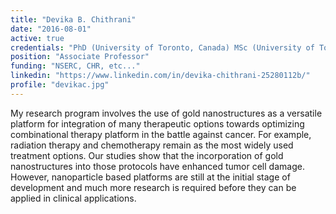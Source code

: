 ```yaml
---
title: "Devika B. Chithrani"
date: "2016-08-01"
active: true
credentials: "PhD (University of Toronto, Canada) MSc (University of Toronto, Canada) BSc (Hons; University of Colombo, Sri Lanka) NSERC Postdoctoral Fellow (University of Toronto, Canada)"
position: "Associate Professor"
funding: "NSERC, CHR, etc..."
linkedin: "https://www.linkedin.com/in/devika-chithrani-25280112b/"
profile: "devikac.jpg"
---
```


My research program involves the use of gold nanostructures as a versatile platform for integration of many therapeutic options towards optimizing combinational therapy platform in the battle against cancer. For example, radiation therapy and chemotherapy remain as the most widely used treatment options. Our studies show that the incorporation of gold nanostructures into those protocols have enhanced tumor cell damage. However, nanoparticle based platforms are still at the initial stage of development and much more research is required before they can be applied in clinical applications.
